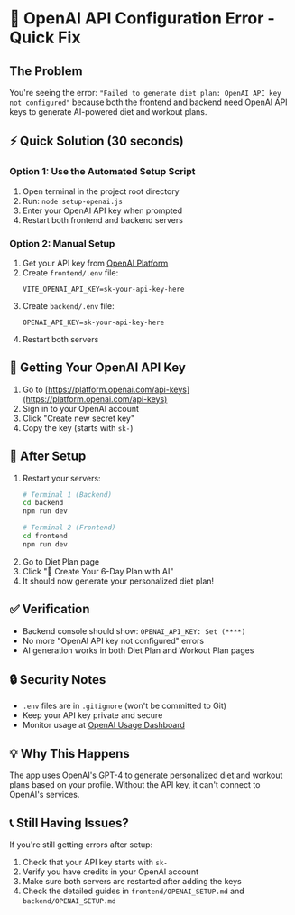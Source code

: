 # 🚨 OpenAI API Configuration Error - Quick Fix

## The Problem
You're seeing the error: `"Failed to generate diet plan: OpenAI API key not configured"` because both the frontend and backend need OpenAI API keys to generate AI-powered diet and workout plans.

## ⚡ Quick Solution (30 seconds)

### Option 1: Use the Automated Setup Script
1. Open terminal in the project root directory
2. Run: `node setup-openai.js`
3. Enter your OpenAI API key when prompted
4. Restart both frontend and backend servers

### Option 2: Manual Setup
1. Get your API key from [OpenAI Platform](https://platform.openai.com/api-keys)
2. Create `frontend/.env` file:
   ```env
   VITE_OPENAI_API_KEY=sk-your-api-key-here
   ```
3. Create `backend/.env` file:
   ```env
   OPENAI_API_KEY=sk-your-api-key-here
   ```
4. Restart both servers

## 🔑 Getting Your OpenAI API Key
1. Go to [https://platform.openai.com/api-keys](https://platform.openai.com/api-keys)
2. Sign in to your OpenAI account
3. Click "Create new secret key"
4. Copy the key (starts with `sk-`)

## 🚀 After Setup
1. Restart your servers:
   ```bash
   # Terminal 1 (Backend)
   cd backend
   npm run dev

   # Terminal 2 (Frontend)  
   cd frontend
   npm run dev
   ```
2. Go to Diet Plan page
3. Click "🤖 Create Your 6-Day Plan with AI"
4. It should now generate your personalized diet plan!

## ✅ Verification
- Backend console should show: `OPENAI_API_KEY: Set (****)`
- No more "OpenAI API key not configured" errors
- AI generation works in both Diet Plan and Workout Plan pages

## 🔒 Security Notes
- `.env` files are in `.gitignore` (won't be committed to Git)
- Keep your API key private and secure
- Monitor usage at [OpenAI Usage Dashboard](https://platform.openai.com/usage)

## 💡 Why This Happens
The app uses OpenAI's GPT-4 to generate personalized diet and workout plans based on your profile. Without the API key, it can't connect to OpenAI's services.

## 📞 Still Having Issues?
If you're still getting errors after setup:
1. Check that your API key starts with `sk-`
2. Verify you have credits in your OpenAI account
3. Make sure both servers are restarted after adding the keys
4. Check the detailed guides in `frontend/OPENAI_SETUP.md` and `backend/OPENAI_SETUP.md` 